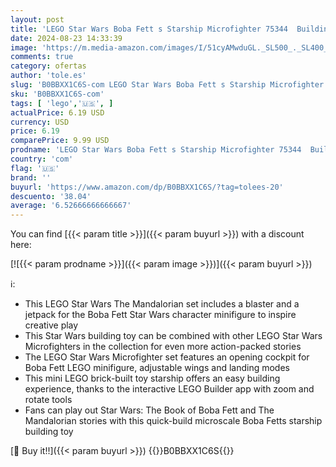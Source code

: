 ```yaml
---
layout: post
title: 'LEGO Star Wars Boba Fett s Starship Microfighter 75344  Building Toy Vehicle with Adjustable Wings and Flick Shooters  The Mandalorian Set for Kids'
date: 2024-08-23 14:33:39
image: 'https://m.media-amazon.com/images/I/51cyAMwduGL._SL500_._SL400_.jpg'
comments: true
category: ofertas
author: 'tole.es'
slug: 'B0BBXX1C6S-com LEGO Star Wars Boba Fett s Starship Microfighter 75344...'
sku: 'B0BBXX1C6S-com'
tags: [ 'lego','🇺🇸', ]
actualPrice: 6.19 USD
currency: USD
price: 6.19
comparePrice: 9.99 USD
prodname: 'LEGO Star Wars Boba Fett s Starship Microfighter 75344  Building Toy Vehicle with Adjustable Wings and Flick Shooters  The Mandalorian Set for Kids'
country: 'com'
flag: '🇺🇸'
brand: ''
buyurl: 'https://www.amazon.com/dp/B0BBXX1C6S/?tag=tolees-20'
descuento: '38.04'
average: '6.52666666666667'
---
```


You can find [{{< param title >}}]({{< param buyurl >}}) with a discount here:

[![{{< param prodname >}}]({{< param image >}})]({{< param buyurl >}})

ℹ️:

- This LEGO Star Wars The Mandalorian set includes a blaster and a jetpack for the Boba Fett Star Wars character minifigure to inspire creative play
- This Star Wars building toy can be combined with other LEGO Star Wars Microfighters in the collection for even more action-packed stories
- The LEGO Star Wars Microfighter set features an opening cockpit for Boba Fett LEGO minifigure, adjustable wings and landing modes
- This mini LEGO brick-built toy starship offers an easy building experience, thanks to the interactive LEGO Builder app with zoom and rotate tools
- Fans can play out Star Wars: The Book of Boba Fett and The Mandalorian stories with this quick-build microscale Boba Fetts starship building toy

[🛒 Buy it!!]({{< param buyurl >}})
{{<world>}}B0BBXX1C6S{{</world>}}
